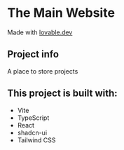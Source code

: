 # The Main Website

Made with [lovable.dev](https://lovable.dev)

## Project info

A place to store projects

## This project is built with:

- Vite
- TypeScript
- React
- shadcn-ui
- Tailwind CSS
